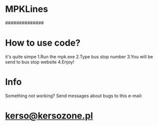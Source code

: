 # MPKLines
##############
# How to use code?
it's quite simpe
1.Run the mpk.exe
2.Type bus stop number
3.You will be send to bus stop website
4.Enjoy!
# Info
Something not working?
Send messages about bugs to this e-mail:
# kerso@kersozone.pl
